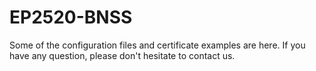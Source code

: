 # EP2520-BNSS

Some of the configuration files and certificate examples are here. If you have any question, please don't hesitate to contact us.